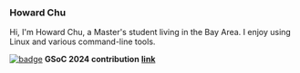 ### Howard Chu

Hi, I'm Howard Chu, a Master's student living in the Bay Area. I enjoy using Linux and various command-line tools.

[![badge](https://img.shields.io/badge/perf-trace/record-green)](https://summerofcode.withgoogle.com/programs/2024/projects/ZuHkbFmm) **GSoC 2024 contribution** [**link**](https://summerofcode.withgoogle.com/programs/2024/projects/ZuHkbFmm)
